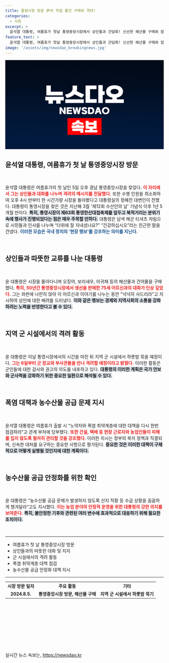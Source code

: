 ```yaml
---
title: 통영시장 방문 尹의 직접 물건 구매와 격려!
categories:
  - 사회
excerpt: >
  윤석열 대통령, 여름휴가 첫날 통영중앙시장에서 상인들과 간담회! 신선한 해산물 구매와 함께 격려의 손길을 전하며 지역민과 소통에 나섰습니다.
feature_text: >
  윤석열 대통령, 여름휴가 첫날 통영중앙시장에서 상인들과 간담회! 신선한 해산물 구매와 함께 격려의 손길을 전하며 지역민과 소통에 나섰습니다.
image: '/assets/img/newsdao_breakingnews.jpg'
---
```


<p><img src="/assets/img/newsdao_breakingnews.jpg" alt="ranknews 속보" /></p>

<h2 data-ke-size="size26">윤석열 대통령, 여름휴가 첫 날 통영중앙시장 방문</h2>

<p data-ke-size="size16">&nbsp;</p>

<p>윤석열 대통령은 여름휴가의 첫 날인 5일 오후 경남 통영중앙시장을 찾았다. <b><span style="color: #ee2323;">이 자리에서 그는 상인들과 대화를 나누며 격려의 메시지를 전달했다.</span></b> 또한 수행 인원을 최소화하여 오후 4시 반부터 한 시간가량 시장을 돌아봤다고 대통령실의 정혜전 대변인이 전했다. 대통령이 통영시장을 찾은 것은 지난해 3월 '제12회 수산인의 날' 기념식 이후 1년 5개월 만이다. <b><span style="background-color: #21538527;">특히, 통영시장이 제63회 통영한산대첩축제를 앞두고 북적거리는 분위기속에 행사가 진행되었다는 점은 매우 주목할 만하다.</span></b> 대통령은 남색 해군 티셔츠 차림으로 시민들과 인사를 나누며 “더위에 잘 지내셨나요?” “건강하십시오”라는 친근한 말을 건넸다. <b><span style="color: #1a5490;">이러한 모습은 국내 정치의 ‘현장 행보’를 강조하는 의미를 지닌다.</span></b></p>

<p data-ke-size="size16">&nbsp;</p>

<h2 data-ke-size="size26">상인들과 따뜻한 교류를 나눈 대통령</h2>

<p data-ke-size="size16">&nbsp;</p>

<p>윤 대통령은 시장을 돌아다니며 오징어, 보리새우, 아귀채 등의 해산물과 건어물을 구매했다. <b><span style="color: #ee2323;">특히, 50년간 통영중앙시장에서 생선을 판매한 75세 어르신과의 대화가 인상 깊었다.</span></b> 그는 좌판에 나란히 앉아 이 어르신과 이야기를 나누는 동안 "넉넉히 사드리라"고 지시하여 상인에 대한 배려를 드러냈다. <b><span style="background-color: #21538527;">이와 같은 행보는 경제와 지역사회의 소통을 강화하려는 노력을 반영한다고 볼 수 있다.</span></b></p>

<p data-ke-size="size16">&nbsp;</p>

<h2 data-ke-size="size26">지역 군 시설에서의 격려 활동</h2>

<p data-ke-size="size16">&nbsp;</p>

<p>윤 대통령은 이날 통영시장에서의 시간을 마친 뒤 지역 군 시설에서 하룻밤 묵을 예정이다. <b><span style="color: #ee2323;">그는 6일부터 군 장교와 부사관들을 만나 격려할 예정이라고 밝혔다.</span></b> 이러한 활동은 군인들에 대한 감사와 권고의 의도를 내포하고 있다. <b><span style="background-color: #21538527;">대통령의 이러한 계획은 국가 안보와 군사력을 강화하기 위한 중요한 일환으로 해석될 수 있다.</span></b></p>

<p data-ke-size="size16">&nbsp;</p>

<h2 data-ke-size="size26">폭염 대책과 농수산물 공급 문제 지시</h2>

<p data-ke-size="size16">&nbsp;</p>

<p>윤석열 대통령은 여름휴가 출발 시 “노약자와 폭염 취약계층에 대한 대책을 다시 한번 점검하라”고 관계 부처에 당부했다. <b><span style="color: #ee2323;">또한 건설, 택배 등 현장 근로자와 농업인들이 피해를 입지 않도록 철저히 관리할 것을 강조했다.</span></b> 이러한 지시는 정부의 복지 정책과 직결되며, 신속한 대처를 요구하는 중요한 사항으로 평가된다. <b><span style="background-color: #21538527;">중요한 것은 이러한 대책이 구체적으로 어떻게 실행될 것인지에 대한 계획이다.</span></b> </p>

<p data-ke-size="size16">&nbsp;</p>

<h2 data-ke-size="size26">농수산물 공급 안정화를 위한 확인</h2>

<p data-ke-size="size16">&nbsp;</p>

<p>윤 대통령은 “농수산물 공급 문제가 발생하지 않도록 산지 작황 등 수급 상황을 꼼꼼하게 챙겨달라”고도 지시했다. <b><span style="color: #ee2323;">이는 농업 분야의 안정적 운영을 위한 대통령의 강한 의지를 보여준다.</span></b> <b><span style="background-color: #21538527;">특히, 불안정한 기후와 관련된 여러 변수에 효과적으로 대응하기 위해 필요한 조치이다.</span></b></p>

<p data-ke-size="size16">&nbsp;</p>

<hr>

<ul>
    <li>여름휴가 첫 날 통영중앙시장 방문</li>
    <li>상인들과의 따뜻한 대화 및 지지</li>
    <li>군 시설에서의 격려 활동</li>
    <li>폭염 취약계층 대책 점검</li>
    <li>농수산물 공급 안정화 대책 지시</li>
</ul>

<hr>

<table style="width: 100%; text-align: center;">
    <tr>
        <td style="text-align: center; height: 17px;"><b>시장 방문 일자</b></td>
        <td style="text-align: center; height: 17px;"><b>주요 활동</b></td>
        <td style="text-align: center; height: 17px;"><b>기타</b></td>
    </tr>
    <tr>
        <td style="text-align: center; height: 17px;"><b>2024.8.5.</b></td>
        <td style="text-align: center; height: 17px;"><b>통영중앙시장 방문, 해산물 구매</b></td>
        <td style="text-align: center; height: 17px;"><b>지역 군 시설에서 하룻밤 묵기</b></td>
    </tr>
</table>

<p data-ke-size="size16">&nbsp;</p>

<p data-ke-size="size16">&nbsp;</p>

<p data-ke-size="size16">&nbsp;</p>

<p data-ke-size="size16">&nbsp;</p>

<p data-ke-size="size16">&nbsp;</p>
실시간 뉴스 속보는, <a href="https://newsdao.kr" rel="dofollow">https://newsdao.kr</a>


